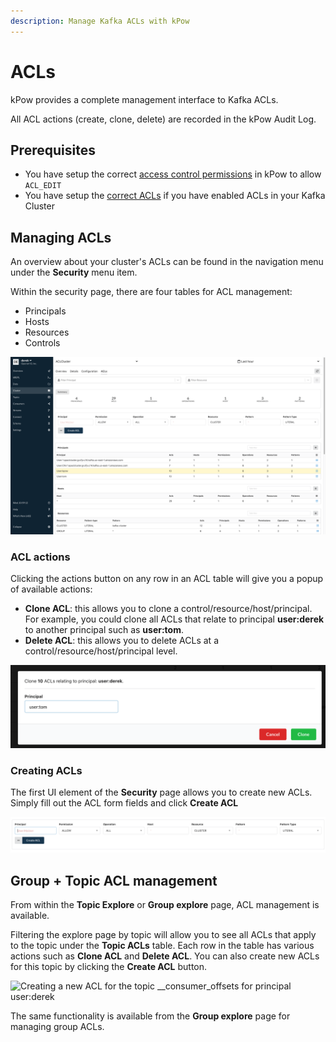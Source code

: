 ```yaml
---
description: Manage Kafka ACLs with kPow
---
```


# ACLs

kPow provides a complete management interface to Kafka ACLs.

All ACL actions (create, clone, delete) are recorded in the kPow Audit Log.

## Prerequisites

* You have setup the correct [access control permissions](../authorization/overview.md) in kPow to allow `ACL_EDIT`&#x20;
* You have setup the [correct ACLs](../installation/minimum-acl-permissions.md) if you have enabled ACLs in your Kafka Cluster

## Managing ACLs

An overview about your cluster's ACLs can be found in the navigation menu under the **Security** menu item.

Within the security page, there are four tables for ACL management:&#x20;

* Principals
* Hosts
* Resources
* Controls

![kPow ACL Management UI](../.gitbook/assets/kpow-acls.png)

### ACL actions

Clicking the actions button on any row in an ACL table will give you a popup of available actions:

* **Clone ACL**: this allows you to clone a control/resource/host/principal. For example, you could clone all ACLs that relate to principal **user:derek** to another principal such as **user:tom**.
* **Delete ACL**: this allows you to delete ACLs at a control/resource/host/principal level.&#x20;

![Cloning user:derek's ACLs to user:tom](<../.gitbook/assets/Screen Shot 2021-05-05 at 11.59.05 am.png>)

### Creating ACLs

The first UI element of the **Security** page allows you to create new ACLs. Simply fill out the ACL form fields and click **Create ACL**

![](<../.gitbook/assets/Screen Shot 2021-05-05 at 12.00.34 pm.png>)

## Group + Topic ACL management

From within the **Topic Explore** or **Group explore** page, ACL management is available.

Filtering the explore page by topic will allow you to see all ACLs that apply to the topic under the **Topic ACLs** table. Each row in the table has various actions such as **Clone ACL** and **Delete ACL**. You can also create new ACLs for this topic by clicking the **Create ACL** button.

![Creating a new ACL for the topic \_\_consumer\_offsets for principal user:derek ](<../.gitbook/assets/out (2).gif>)

The same functionality is available from the **Group explore** page for managing group ACLs.
